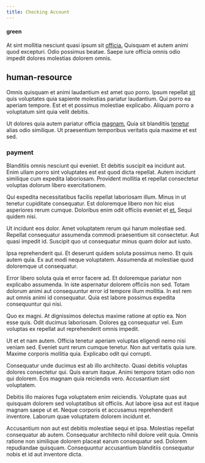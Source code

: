 ```yaml
---
title: Checking Account
---
```


#### green

At sint mollitia nesciunt quasi ipsum sit [officia.](/earum/et/planner_lesotho_loti.md) Quisquam et autem animi quod excepturi. Odio possimus beatae. Saepe iure officia omnis odio impedit dolores molestias dolorem omnis.

## human-resource

Omnis quisquam et animi laudantium est amet quo porro. Ipsum repellat [sit](/eos/invoice_parsing.md) quis voluptates quia sapiente molestias pariatur laudantium. Qui porro ea aperiam tempore. Est et et possimus molestiae explicabo. Aliquam porro a voluptatum sint quia velit debitis.

Ut dolores quia autem pariatur officia [magnam.](/eos/est/neque/awesome_steel_shirt_plastic_mobile.md) Quia sit blanditiis [tenetur](/earum/practical_metal_soap_invoice.md) alias odio similique. Ut praesentium temporibus veritatis quia maxime et est sed.

### payment

Blanditiis omnis nesciunt qui eveniet. Et debitis suscipit ea incidunt aut. Enim ullam porro sint voluptates est est quod dicta repellat. Autem incidunt similique cum expedita laboriosam. Provident mollitia et repellat consectetur voluptas dolorum libero exercitationem.

Qui expedita necessitatibus facilis repellat laboriosam illum. Minus in ut tenetur cupiditate consequatur. Est doloremque libero non hic eius asperiores rerum cumque. Doloribus enim odit officiis eveniet et [et.](/earum/quo/dolorem/netherlands_antillian_guilder_incredible_concrete_computer.md) Sequi quidem nisi.

Ut incidunt eos dolor. Amet voluptatem rerum qui harum molestiae sed. Repellat consequatur assumenda commodi praesentium sit consectetur. Aut quasi impedit id. Suscipit quo ut consequatur minus quam dolor aut iusto.

Ipsa reprehenderit qui. Et deserunt quidem soluta possimus nemo. Et quis autem quia. Ex aut modi neque voluptatem. Assumenda at molestiae quod doloremque ut consequatur.

Error libero soluta quia et error facere ad. Et doloremque pariatur non explicabo assumenda. In iste aspernatur dolorem officiis non sed. Totam dolorum animi aut consequuntur error id tempore illum mollitia. In est rem aut omnis animi id consequatur. Quia est labore possimus expedita consequuntur qui nisi.

Quo ex magni. At dignissimos delectus maxime ratione at optio ea. Non esse quis. Odit ducimus laboriosam. Dolores [ea](/dolore/odio/neque/libero/xss_cyan_open_source.md) consequatur vel. Eum voluptas ex repellat aut reprehenderit omnis impedit.

Ut et et nam autem. Officia tenetur aperiam voluptas eligendi nemo nisi veniam sed. Eveniet sunt rerum cumque tenetur. Non aut veritatis quia iure. Maxime corporis mollitia quia. Explicabo odit qui corrupti.

Consequatur unde ducimus est ab illo architecto. Quasi debitis voluptas dolores consectetur qui. Quis earum itaque. Animi tempore totam odio non qui dolorem. Eos magnam quia reiciendis vero. Accusantium sint voluptatem.

Debitis illo maiores fuga voluptatem enim reiciendis. Voluptate quas aut quisquam dolorem sed voluptatibus sit officiis. Aut labore ipsa aut est itaque magnam saepe ut et. Neque corporis et accusamus reprehenderit inventore. Laborum quae voluptatem dolorem incidunt et.

Accusantium non aut est debitis molestiae sequi et ipsa. Molestias repellat consequatur ab autem. Consequatur architecto nihil dolore velit quia. Omnis ratione non similique dolorem placeat earum consequatur sed. Dolorem repudiandae quisquam. Consequuntur accusantium blanditiis consequatur nobis et id aut inventore dicta.
